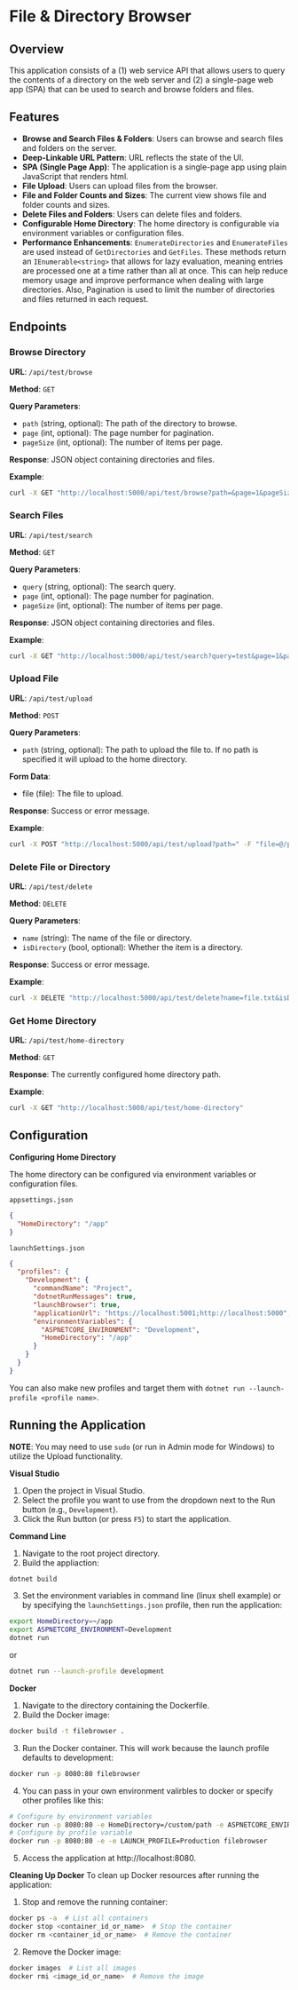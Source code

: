 # File & Directory Browser

## Overview

This application consists of a (1) web service API that allows users to query the contents of a directory on the web server and (2) a single-page web app (SPA) that can be used to search and browse folders and files. 

## Features

- **Browse and Search Files & Folders**: Users can browse and search files and folders on the server.
- **Deep-Linkable URL Pattern**: URL reflects the state of the UI. 
- **SPA (Single Page App)**: The application is a single-page app using plain JavaScript that renders html.
- **File Upload**: Users can upload files from the browser.
- **File and Folder Counts and Sizes**: The current view shows file and folder counts and sizes.
- **Delete Files and Folders**: Users can delete files and folders.
- **Configurable Home Directory**: The home directory is configurable via environment variables or configuration files.
- **Performance Enhancements**: `EnumerateDirectories` and `EnumerateFiles` are used instead of `GetDirectories` and `GetFiles`. These methods return an `IEnumerable<string>` that allows for lazy evaluation, meaning entries are processed one at a time rather than all at once. This can help reduce memory usage and improve performance when dealing with large directories. Also, Pagination is used to limit the number of directories and files returned in each request.

## Endpoints

### Browse Directory

**URL**: `/api/test/browse`

**Method**: `GET`

**Query Parameters**:
- `path` (string, optional): The path of the directory to browse.
- `page` (int, optional): The page number for pagination.
- `pageSize` (int, optional): The number of items per page.

**Response**: JSON object containing directories and files.

**Example**:
```sh
curl -X GET "http://localhost:5000/api/test/browse?path=&page=1&pageSize=5"
```

### Search Files

**URL**: `/api/test/search`

**Method**: `GET`

**Query Parameters**:
- `query` (string, optional):  The search query.
- `page` (int, optional): The page number for pagination.
- `pageSize` (int, optional): The number of items per page.

**Response**: JSON object containing directories and files.

**Example**:
```sh
curl -X GET "http://localhost:5000/api/test/search?query=test&page=1&pageSize=5"
```

### Upload File

**URL**: `/api/test/upload`

**Method**: `POST`

**Query Parameters**:
- `path` (string, optional): The path to upload the file to. If no path is specified it will upload to the home directory.

**Form Data**:
- file (file): The file to upload.

**Response**: Success or error message.

**Example**:
```sh
curl -X POST "http://localhost:5000/api/test/upload?path=" -F "file=@/path/to/your/file.txt"
```

### Delete File or Directory

**URL**: `/api/test/delete`

**Method**: `DELETE`

**Query Parameters**:
- `name` (string): The name of the file or directory.
- `isDirectory` (bool, optional): Whether the item is a directory.

**Response**: Success or error message.

**Example**:
```sh
curl -X DELETE "http://localhost:5000/api/test/delete?name=file.txt&isDirectory=false"
```

### Get Home Directory

**URL**: `/api/test/home-directory`

**Method**: `GET`

**Response**: The currently configured home directory path.

**Example**:
```sh
curl -X GET "http://localhost:5000/api/test/home-directory"
```

## Configuration

**Configuring Home Directory**

The home directory can be configured via environment variables or configuration files.

`appsettings.json`
```json
{
  "HomeDirectory": "/app"
}
```
`launchSettings.json`
```json
{
  "profiles": {
    "Development": {
      "commandName": "Project",
      "dotnetRunMessages": true,
      "launchBrowser": true,
      "applicationUrl": "https://localhost:5001;http://localhost:5000",
      "environmentVariables": {
        "ASPNETCORE_ENVIRONMENT": "Development",
        "HomeDirectory": "/app"
      }
    }
  }
}
```

You can also make new profiles and target them with `dotnet run --launch-profile <profile name>`.

## Running the Application

**NOTE**: You may need to use `sudo` (or run in Admin mode for Windows) to utilize the Upload functionality.

**Visual Studio**
1. Open the project in Visual Studio.
2. Select the profile you want to use from the dropdown next to the Run button (e.g., `Development`).
3. Click the Run button (or press `F5`) to start the application.

**Command Line**
1. Navigate to the root project directory.
2. Build the appliaction:

```sh
dotnet build
```

3. Set the environment variables in command line (linux shell example) or by specifying the `launchSettings.json` profile, then run the application:

```sh
export HomeDirectory=~/app
export ASPNETCORE_ENVIRONMENT=Development
dotnet run

```
or
```sh
dotnet run --launch-profile development
```

**Docker**

1. Navigate to the directory containing the Dockerfile.
2. Build the Docker image:
```sh
docker build -t filebrowser .
```
3. Run the Docker container. This will work because the launch profile defaults to development:
```sh
docker run -p 8080:80 filebrowser
```
4. You can pass in your own environment valirbles to docker or specify other profiles like this:
```sh
# Configure by environment variables
docker run -p 8080:80 -e HomeDirectory=/custom/path -e ASPNETCORE_ENVIRONMENT=Production filebrowser
# Configure by profile variable
docker run -p 8080:80 -e -e LAUNCH_PROFILE=Production filebrowser
```
5. Access the application at http://localhost:8080.

**Cleaning Up Docker**
To clean up Docker resources after running the application:

1. Stop and remove the running container:
```sh
docker ps -a  # List all containers
docker stop <container_id_or_name>  # Stop the container
docker rm <container_id_or_name>  # Remove the container
```
2. Remove the Docker image:
```sh
docker images  # List all images
docker rmi <image_id_or_name>  # Remove the image
```